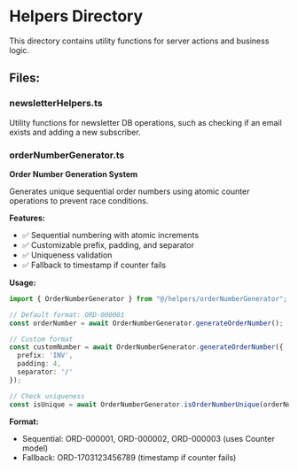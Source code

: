 # Helpers Directory

This directory contains utility functions for server actions and business logic.

## Files:

### newsletterHelpers.ts
Utility functions for newsletter DB operations, such as checking if an email exists and adding a new subscriber.

### orderNumberGenerator.ts
**Order Number Generation System**

Generates unique sequential order numbers using atomic counter operations to prevent race conditions.

**Features:**
- ✅ Sequential numbering with atomic increments
- ✅ Customizable prefix, padding, and separator
- ✅ Uniqueness validation
- ✅ Fallback to timestamp if counter fails

**Usage:**
```typescript
import { OrderNumberGenerator } from "@/helpers/orderNumberGenerator";

// Default format: ORD-000001
const orderNumber = await OrderNumberGenerator.generateOrderNumber();

// Custom format
const customNumber = await OrderNumberGenerator.generateOrderNumber({
  prefix: 'INV',
  padding: 4,
  separator: '/'
});

// Check uniqueness
const isUnique = await OrderNumberGenerator.isOrderNumberUnique(orderNumber);
```

**Format:**
- Sequential: ORD-000001, ORD-000002, ORD-000003 (uses Counter model)
- Fallback: ORD-1703123456789 (timestamp if counter fails) 
